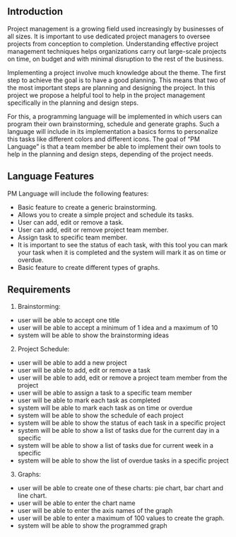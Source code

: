 ## Introduction

Project management is a growing field used increasingly by businesses of all sizes. It is important to use dedicated project managers to oversee projects from conception to completion. Understanding effective project management techniques helps organizations carry out large-scale projects on time, on budget and with minimal disruption to the rest of the business.

Implementing a project involve much knowledge about the theme. The first step to achieve the goal is to have a good planning. This means that two of the most important steps are planning and designing the project. In this project we propose a helpful tool to help in the project management specifically in the planning and design steps.

For this, a programming language will be implemented in which users can program their own brainstorming, schedule and generate graphs. Such a language will include in its implementation a basics forms to personalize this tasks like different colors and different icons. The goal of “PM Language” is that a team member be able to implement their own tools to help in the planning and design steps, depending of the project needs.

## Language Features

PM Language will include the following features:
- Basic feature to create a generic brainstorming.
- Allows you to create a simple project and schedule its tasks.
- User can add, edit or remove a task.
- User can add, edit or remove project team member.
- Assign task to specific team member.
- It is important to see the status of each task, with this tool you can mark your task when it is completed and the system will mark it as on time or overdue.
- Basic feature to create different types of graphs.


## Requirements

1. Brainstorming:
- user will be able to accept one title
- user will be able to accept a minimum of 1 idea and a maximum of 10
- system will be able to show the brainstorming ideas

2. Project Schedule:
- user will be able to add a new project
- user will be able to add, edit or remove a task
- user will be able to add, edit or remove a project team member from the project
- user will be able to assign a task to a specific team member
- user will be able to mark each task as completed
- system will be able to mark each task as on time or overdue
- system will be able to show the schedule of each project
- system will be able to show the status of each task in a specific project
- system will be able to show a list of tasks due for the current day in a specific
- system will be able to show a list of tasks due for current week in a specific
- system will be able to show the list of overdue tasks in a specific project

3. Graphs:
- user will be able to create one of these charts: pie chart, bar chart and line chart.
- user will be able to enter the chart name
- user will be able to enter the axis names of the graph
- user will be able to enter a maximum of 100 values to create the graph.
- system will be able to show the programmed graph

